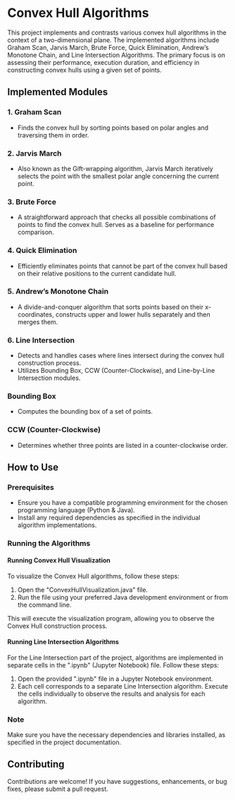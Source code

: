 # Convex Hull Algorithms

This project implements and contrasts various convex hull algorithms in the context of a two-dimensional plane. The implemented algorithms include Graham Scan, Jarvis March, Brute Force, Quick Elimination, Andrew’s Monotone Chain, and Line Intersection Algorithms. The primary focus is on assessing their performance, execution duration, and efficiency in constructing convex hulls using a given set of points.

## Implemented Modules

### 1. Graham Scan
   - Finds the convex hull by sorting points based on polar angles and traversing them in order.

### 2. Jarvis March
   - Also known as the Gift-wrapping algorithm, Jarvis March iteratively selects the point with the smallest polar angle concerning the current point.

### 3. Brute Force
   - A straightforward approach that checks all possible combinations of points to find the convex hull. Serves as a baseline for performance comparison.

### 4. Quick Elimination
   - Efficiently eliminates points that cannot be part of the convex hull based on their relative positions to the current candidate hull.

### 5. Andrew’s Monotone Chain
   - A divide-and-conquer algorithm that sorts points based on their x-coordinates, constructs upper and lower hulls separately and then merges them.

### 6. Line Intersection
   - Detects and handles cases where lines intersect during the convex hull construction process.
   - Utilizes Bounding Box, CCW (Counter-Clockwise), and Line-by-Line Intersection modules.

### Bounding Box
   - Computes the bounding box of a set of points.

### CCW (Counter-Clockwise)
   - Determines whether three points are listed in a counter-clockwise order.

## How to Use

### Prerequisites
- Ensure you have a compatible programming environment for the chosen programming language (Python & Java).
- Install any required dependencies as specified in the individual algorithm implementations.

### Running the Algorithms

#### Running Convex Hull Visualization

To visualize the Convex Hull algorithms, follow these steps:

1. Open the "ConvexHullVisualization.java" file.
2. Run the file using your preferred Java development environment or from the command line.

This will execute the visualization program, allowing you to observe the Convex Hull construction process.

#### Running Line Intersection Algorithms

For the Line Intersection part of the project, algorithms are implemented in separate cells in the ".ipynb" (Jupyter Notebook) file. Follow these steps:

1. Open the provided ".ipynb" file in a Jupyter Notebook environment.
2. Each cell corresponds to a separate Line Intersection algorithm. Execute the cells individually to observe the results and analysis for each algorithm.

### Note
Make sure you have the necessary dependencies and libraries installed, as specified in the project documentation.

## Contributing

Contributions are welcome! If you have suggestions, enhancements, or bug fixes, please submit a pull request.




